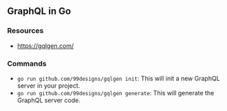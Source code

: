 ## GraphQL in Go

### Resources

- https://gqlgen.com/

### Commands

- `go run github.com/99designs/gqlgen init`: This will init a new GraphQL server in your project.
- `go run github.com/99designs/gqlgen generate`: This will generate the GraphQL server code.